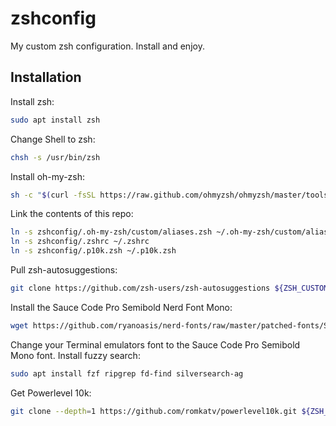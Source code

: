 # zshconfig

My custom zsh configuration. Install and enjoy.

## Installation

Install zsh:

```sh
sudo apt install zsh
```

Change Shell to zsh:

```sh
chsh -s /usr/bin/zsh
```

Install oh-my-zsh:

```sh
sh -c "$(curl -fsSL https://raw.github.com/ohmyzsh/ohmyzsh/master/tools/install.sh)"
```

Link the contents of this repo:

```sh
ln -s zshconfig/.oh-my-zsh/custom/aliases.zsh ~/.oh-my-zsh/custom/aliases.zsh
ln -s zshconfig/.zshrc ~/.zshrc
ln -s zshconfig/.p10k.zsh ~/.p10k.zsh
```

Pull zsh-autosuggestions:

```sh
git clone https://github.com/zsh-users/zsh-autosuggestions ${ZSH_CUSTOM:-~/.oh-my-zsh/custom}/plugins/zsh-autosuggestions
```

Install the Sauce Code Pro Semibold Nerd Font Mono:

```sh
wget https://github.com/ryanoasis/nerd-fonts/raw/master/patched-fonts/SourceCodePro/Semibold/complete/Sauce%20Code%20Pro%20Semibold%20Nerd%20Font%20Complete%20Mono.ttf --directory-prefix=~/.local/share/fonts
```

Change your Terminal emulators font to the Sauce Code Pro Semibold Mono font.
Install fuzzy search:

```sh
sudo apt install fzf ripgrep fd-find silversearch-ag
```

Get Powerlevel 10k:

```sh
git clone --depth=1 https://github.com/romkatv/powerlevel10k.git ${ZSH_CUSTOM:-$HOME/.oh-my-zsh/custom}/themes/powerlevel10k
```
